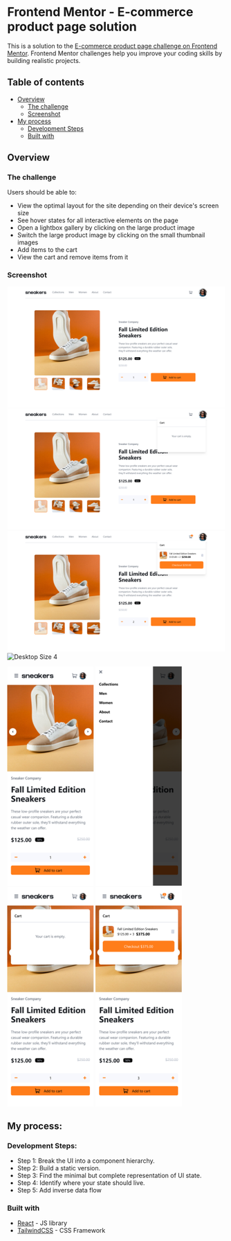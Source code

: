 # Frontend Mentor - E-commerce product page solution

This is a solution to the [E-commerce product page challenge on Frontend Mentor](https://www.frontendmentor.io/challenges/ecommerce-product-page-UPsZ9MJp6). Frontend Mentor challenges help you improve your coding skills by building realistic projects.

## Table of contents

- [Overview](#overview)
  - [The challenge](#the-challenge)
  - [Screenshot](#screenshot)
- [My process](#my-process)
  - [Development Steps](#development-steps)
  - [Built with](#built-with)


## Overview


### The challenge

Users should be able to:

- View the optimal layout for the site depending on their device's screen size
- See hover states for all interactive elements on the page
- Open a lightbox gallery by clicking on the large product image
- Switch the large product image by clicking on the small thumbnail images
- Add items to the cart
- View the cart and remove items from it

### Screenshot

![Desktop Size 1](./E-commerce_Product_Page/Screenshots/Desktop1.png)
![Desktop Size 2](./E-commerce_Product_Page/Screenshots/Desktop2.png)
![Desktop Size 3](./E-commerce_Product_Page/Screenshots/Desktop3.png)
![Desktop Size 4](./E-commerce_Product_Page/Screenshots/Desktop4.png)

<img src="./E-commerce_Product_Page/Screenshots/Mobile1.png" alt="drawing" width="200"/>
<img src="./E-commerce_Product_Page/Screenshots/Mobile2.png" alt="drawing" width="200"/>
<img src="./E-commerce_Product_Page/Screenshots/Mobile3.png" alt="drawing" width="200"/>
<img src="./E-commerce_Product_Page/Screenshots/Mobile4.png" alt="drawing" width="200"/>


## My process:

### Development Steps:
- Step 1: Break the UI into a component hierarchy.
- Step 2: Build a static version.
- Step 3: Find the minimal but complete representation of UI state.
- Step 4: Identify where your state should live.
- Step 5: Add inverse data flow 


### Built with

- [React](https://reactjs.org/) - JS library
- [TailwindCSS](https://tailwindcss.com/) - CSS Framework


